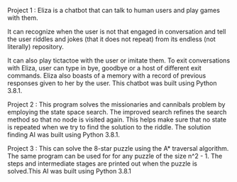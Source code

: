 Project 1 : Eliza is a chatbot that can talk to human users and play games with them.

It can recognize when the user is not that engaged in conversation and tell the user 
riddles and jokes
(that it does not repeat) from its endless (not literally) repository.

It can also play tictactoe with the user or imitate them.
To exit conversations with Eliza, 
user can type in bye, goodbye or a host of different exit commands.
Eliza also boasts of a 
memory with a record of previous responses given to her by the user.
This chatbot was built using Python 3.8.1.


Project 2 : This program solves the missionaries and cannibals problem by employing the state space search. 
The improved search refines the search method so that no node is visited again. This helps make sure that no 
state is repeated when we try to find the solution to the riddle. The solution finding AI was built using Python 3.8.1.


Project 3 : This can solve the 8-star puzzle using the A* traversal algorithm. The same program can be used for for any puzzle
of the size n^2 - 1. The steps and intermediate stages are printed out when the puzzle is solved.This AI was built using Python 3.8.1